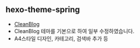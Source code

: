 
## hexo-theme-spring

- [CleanBlog](https://github.com/klugjo/hexo-theme-clean-blog)
- CleanBlog 테마를 기본으로 하여 일부 수정하였습니다.
- A4스타일 디자인, 카테고리, 검색바 추가 등